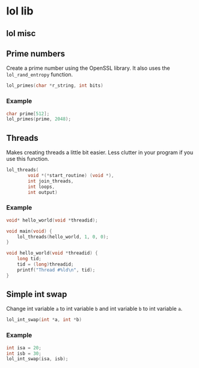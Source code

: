 # lol lib

## lol misc

## Prime numbers

Create a prime number using the OpenSSL library. It also uses the `lol_rand_entropy` function.


```c
lol_primes(char *r_string, int bits)
```

### Example

```c
char prime[512];
lol_primes(prime, 2048);
```

## Threads

Makes creating threads a little bit easier. Less clutter in your program if you use this function.

```c
lol_threads(
        void *(*start_routine) (void *), 
        int join_threads,
        int loops,
        int output)
```

### Example

```c
void* hello_world(void *threadid);

void main(void) {
    lol_threads(hello_world, 1, 0, 0);
}

void hello_world(void *threadid) {
    long tid;
    tid = (long)threadid;
    printf("Thread #%ld\n", tid);
}
```

## Simple int swap

Change int variable `a` to int variable `b` and int variable `b` to int variable `a`.

```c
lol_int_swap(int *a, int *b)
```

### Example

```c
int isa = 20;
int isb = 30;
lol_int_swap(isa, isb);
```